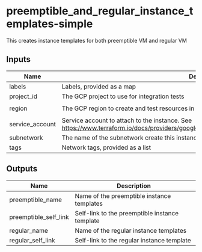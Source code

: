 # preemptible_and_regular_instance_templates-simple

This creates instance templates for both preemptible VM and regular VM

<!-- BEGINNING OF PRE-COMMIT-TERRAFORM DOCS HOOK -->
## Inputs

| Name | Description | Type | Default | Required |
|------|-------------|:----:|:-----:|:-----:|
| labels | Labels, provided as a map | map(string) | n/a | yes |
| project\_id | The GCP project to use for integration tests | string | n/a | yes |
| region | The GCP region to create and test resources in | string | `"us-central1"` | no |
| service\_account | Service account to attach to the instance. See https://www.terraform.io/docs/providers/google/r/compute_instance_template.html#service_account. | object | `"null"` | no |
| subnetwork | The name of the subnetwork create this instance in. | string | `""` | no |
| tags | Network tags, provided as a list | list(string) | n/a | yes |

## Outputs

| Name | Description |
|------|-------------|
| preemptible\_name | Name of the preemptible instance templates |
| preemptible\_self\_link | Self-link to the preemptible instance template |
| regular\_name | Name of the regular instance templates |
| regular\_self\_link | Self-link to the regular instance template |

<!-- END OF PRE-COMMIT-TERRAFORM DOCS HOOK -->
